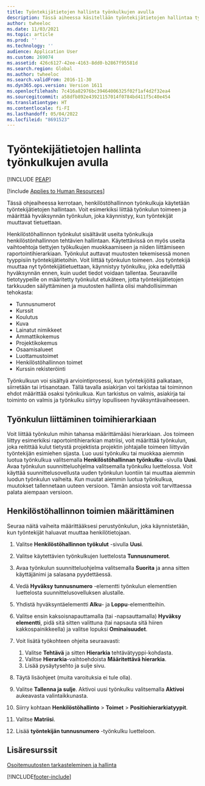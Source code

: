 ```yaml
---
title: Työntekijätietojen hallinta työnkulkujen avulla
description: Tässä aiheessa käsitellään työntekijätietojen hallintaa työnkulkujen avulla.
author: twheeloc
ms.date: 11/03/2021
ms.topic: article
ms.prod: ''
ms.technology: ''
audience: Application User
ms.custom: 269074
ms.assetid: 426c6127-42ee-4163-8dd0-b2867f95581d
ms.search.region: Global
ms.author: twheeloc
ms.search.validFrom: 2016-11-30
ms.dyn365.ops.version: Version 1611
ms.openlocfilehash: 7c416a82976bc39464006325f02f1af4d2f32ea4
ms.sourcegitcommit: a58dfb892e43921157014f0784bd411f5c40e454
ms.translationtype: HT
ms.contentlocale: fi-FI
ms.lasthandoff: 05/04/2022
ms.locfileid: "8691523"
---
```

# <a name="use-workflows-to-manage-employee-information"></a>Työntekijätietojen hallinta työnkulkujen avulla


[!INCLUDE [PEAP](../includes/peap-1.md)]

[!include [Applies to Human Resources](../includes/applies-to-hr.md)]

Tässä ohjeaiheessa kerrotaan, henkilöstöhallinnon työnkulkuja käytetään työntekijätietojen hallintaan. Voit esimerkiksi liittää työnkulun toimeen ja määrittää hyväksynnän työnkulun, joka käynnistyy, kun työntekijät muuttavat tietuettaan.

Henkilöstöhallinnon työnkulut sisältävät useita työnkulkuja henkilöstönhallinnon tehtävien hallintaan. Käytettävissä on myös useita vaihtoehtoja tiettyjen työkulkujen muokkaamiseen ja niiden liittämiseen raportointihierarkiaan. Työnkulut auttavat muutosten tekemisessä monen tyyppisiin työntekijätietoihin. Voit liittää työnkulun toimeen. Jos työntekijä muuttaa nyt työntekijätietuettaan, käynnistyy työnkulku, joka edellyttää hyväksynnän ennen, kuin uudet tiedot voidaan tallentaa. Seuraaville tietotyypeille on määritetty työnkulut etukäteen, jotta työntekijätietojen tarkkuuden säilyttäminen ja muutosten hallinta olisi mahdollisimman tehokasta:

-   Tunnusnumerot
-   Kurssit
-   Koulutus
-   Kuva
-   Lainatut nimikkeet
-   Ammattikokemus
-   Projektikokemus
-   Osaamisalueet
-   Luottamustoimet
-   Henkilöstöhallinnon toimet
-   Kurssin rekisteröinti

Työnkulkuun voi sisältyä arviointiprosessi, kun työntekijöitä palkataan, siirretään tai irtisanotaan. Tällä tavalla asiakirjan voi tarkistaa tai toiminnon ehdot määrittää osaksi työnkulkua. Kun tarkistus on valmis, asiakirja tai toiminto on valmis ja työnkulku siirtyy lopulliseen hyväksyntävaiheeseen.

## <a name="associate-a-workflow-with-a-position-hierarchy"></a>Työnkulun liittäminen toimihierarkiaan
Voit liittää työnkulun mihin tahansa määrittämääsi hierarkiaan. Jos toimeen liittyy esimerkiksi raportointihierarkian matriisi, voit määrittää työnkulun, joka reitittää kulut tietystä projektista projektin johtajalle toimeen liittyvän työntekijän esimiehen sijasta. Luo uusi työnkulku tai muokkaa aiemmin luotua työnkulkua valitsemalla **Henkilöstöhallinnan työnkulku** -sivulla **Uusi**. Avaa työnkulun suunnitteluohjelma valitsemalla työnkulku luettelossa. Voit käyttää suunnittelusovellusta uuden työnkulun luontiin tai muuttaa aiemmin luodun työnkulun vaiheita. Kun muutat aiemmin luotua työnkulkua, muutokset tallennetaan uuteen versioon. Tämän ansiosta voit tarvittaessa palata aiempaan versioon.

## <a name="configure-a-human-resources-workflow"></a>Henkilöstöhallinnon toimien määrittäminen
Seuraa näitä vaiheita määrittääksesi perustyönkulun, joka käynnistetään, kun työntekijät haluavat muuttaa henkilötietojaan.

1.  Valitse **Henkilöstöhallinnon työkulut** -sivulla **Uusi**.
2.  Valitse käytettävien työnkulkujen luettelosta **Tunnusnumerot**.
3.  Avaa työnkulun suunnitteluohjelma valitsemalla **Suorita** ja anna sitten käyttäjänimi ja salasana pyydettäessä.
4.  Vedä **Hyväksy tunnusnumero** -elementti työnkulun elementtien luettelosta suunnittelusovelluksen alustalle.
5.  Yhdistä hyväksyntäelementti **Alku**- ja **Loppu**-elementteihin.
6.  Valitse ensin kaksoisnapauttamalla (tai -napsauttamalla) **Hyväksy elementti**, pidä sitä sitten valittuna (tai napsauta sitä hiiren kakkospainikkeella) ja valitse lopuksi **Ominaisuudet**.
7.  Voit lisätä työkohteen ohjeita seuraavasti:

    1.  Valitse **Tehtävä** ja sitten **Hierarkia** tehtävätyyppi-kohdasta.
    2.  Valitse **Hierarkia**-vaihtoehdoista **Määritettävä hierarkia**.
    3.  Lisää pysäytysehto ja sulje sivu.

8.  Täytä lisäohjeet (muita varoituksia ei tule olla).
9.  Valitse **Tallenna ja sulje**. Aktivoi uusi työnkulku valitsemalla **Aktivoi** aukeavasta valintaikkunasta.
10. Siirry kohtaan **Henkilöstöhallinto** &gt; **Toimet** &gt; **Positiohierarkiatyypit**.
11. Valitse **Matriisi**.
12. Lisää **työntekijän tunnusnumero** -työnkulku luetteloon.

## <a name="additional-resources"></a>Lisäresurssit

[Osoitemuutosten tarkasteleminen ja hallinta](hr-personnel-view-address-changes.md) 





[!INCLUDE[footer-include](../includes/footer-banner.md)]

